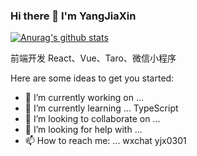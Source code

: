 ### Hi there 👋 I'm YangJiaXin
[![Anurag's github stats](https://github-readme-stats.vercel.app/api?username=endless-z&theme=radical)](https://github.com/anuraghazra/github-readme-stats)

前端开发 React、Vue、Taro、微信小程序
<!--&theme=radical-->
Here are some ideas to get you started:

- 🔭 I’m currently working on ... 
- 🌱 I’m currently learning ... TypeScript
- 👯 I’m looking to collaborate on ...
- 🤔 I’m looking for help with ...
- 📫 How to reach me: ... wxchat yjx0301

